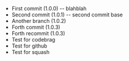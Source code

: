 - First commit (1.0.0) -- blahblah
- Second commit (1.0.1) -- second commit base
- Another branch (1.0.2)
- Forth commit (1.0.3)
- Forth recommit (1.0.3)
- Test for codebrag
- Test for github
- Test for squash

